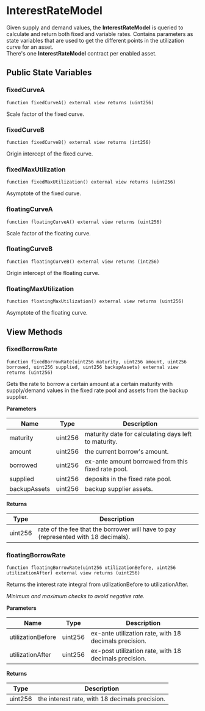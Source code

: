 # InterestRateModel

Given supply and demand values, the **InterestRateModel** is queried to calculate and return both fixed and variable rates. Contains parameters as state variables that are used to get the different points in the utilization curve for an asset.\
There's one **InterestRateModel** contract per enabled asset.

## Public State Variables

### fixedCurveA

```solidity
function fixedCurveA() external view returns (uint256)
```

Scale factor of the fixed curve.

### fixedCurveB

```solidity
function fixedCurveB() external view returns (int256)
```

Origin intercept of the fixed curve.

### fixedMaxUtilization

```solidity
function fixedMaxUtilization() external view returns (uint256)
```

Asymptote of the fixed curve.

### floatingCurveA

```solidity
function floatingCurveA() external view returns (uint256)
```

Scale factor of the floating curve.

### floatingCurveB

```solidity
function floatingCurveB() external view returns (int256)
```

Origin intercept of the floating curve.

### floatingMaxUtilization

```solidity
function floatingMaxUtilization() external view returns (uint256)
```

Asymptote of the floating curve.

## View Methods

### fixedBorrowRate

```solidity
function fixedBorrowRate(uint256 maturity, uint256 amount, uint256 borrowed, uint256 supplied, uint256 backupAssets) external view returns (uint256)
```

Gets the rate to borrow a certain amount at a certain maturity with supply/demand values in the fixed rate pool and assets from the backup supplier.

**Parameters**

| Name         | Type    | Description                                          |
| ------------ | ------- | ---------------------------------------------------- |
| maturity     | uint256 | maturity date for calculating days left to maturity. |
| amount       | uint256 | the current borrow's amount.                         |
| borrowed     | uint256 | ex-ante amount borrowed from this fixed rate pool.   |
| supplied     | uint256 | deposits in the fixed rate pool.                     |
| backupAssets | uint256 | backup supplier assets.                              |

**Returns**

| Type    | Description                                                                        |
| ------- | ---------------------------------------------------------------------------------- |
| uint256 | rate of the fee that the borrower will have to pay (represented with 18 decimals). |

### floatingBorrowRate

```solidity
function floatingBorrowRate(uint256 utilizationBefore, uint256 utilizationAfter) external view returns (uint256)
```

Returns the interest rate integral from utilizationBefore to utilizationAfter.

_Minimum and maximum checks to avoid negative rate._

**Parameters**

| Name              | Type    | Description                                           |
| ----------------- | ------- | ----------------------------------------------------- |
| utilizationBefore | uint256 | ex-ante utilization rate, with 18 decimals precision. |
| utilizationAfter  | uint256 | ex-post utilization rate, with 18 decimals precision. |

**Returns**

| Type    | Description                                    |
| ------- | ---------------------------------------------- |
| uint256 | the interest rate, with 18 decimals precision. |
